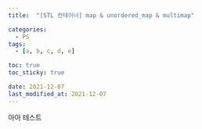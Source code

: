 ```yaml
---
title:  "[STL 컨테이너] map & unordered_map & multimap" 

categories:
  - PS
tags:
  - [a, b, c, d, e]

toc: true
toc_sticky: true

date: 2021-12-07
last_modified_at: 2021-12-07
---
```


아아 테스트